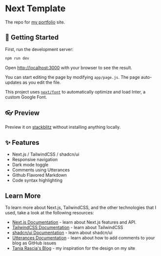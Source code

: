 # Next Template

The repo for [my portfolio](https://lucagrippa.io) site.

## 🚀 Getting Started

First, run the development server:

```bash
npm run dev

```

Open [http://localhost:3000](http://localhost:3000) with your browser to see the result.

You can start editing the page by modifying `app/page.js`. The page auto-updates as you edit the file.

This project uses [`next/font`](https://nextjs.org/docs/basic-features/font-optimization) to automatically optimize and load Inter, a custom Google Font.

## 👓 Preview

Preview it on [stackblitz](https://stackblitz.com/github/lucagrippa/next-template) without installing anything locally.

## ✨ Features

- Next.js / TailwindCSS / shadcn/ui
- Responsive navigation
- Dark mode toggle
- Comments using Utterances
- Github Flavored Markdown
- Code syntax highlighting

## Learn More

To learn more about Next.js, TailwindCSS, and the other technologies that I used, take a look at the following resources:

- [Next.js Documentation](https://nextjs.org/docs) - learn about Next.js features and API.
- [TailwindCSS Documentation](https://v2.tailwindcss.com/docs) - learn about TailwindCSS
- [shadcn/ui Documentation](https://ui.shadcn.com) - learn about shadcn/ui
- [Utterances Documentation](https://utteranc.es) - learn about how to add comments to your blog as GitHub issues
- [Tania Rascia's Blog](https://www.taniarascia.com) - my inspiration for the design on my site